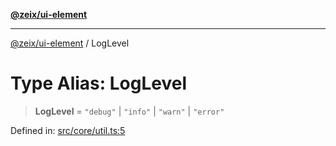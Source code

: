 [**@zeix/ui-element**](../README.md)

***

[@zeix/ui-element](../globals.md) / LogLevel

# Type Alias: LogLevel

> **LogLevel** = `"debug"` \| `"info"` \| `"warn"` \| `"error"`

Defined in: [src/core/util.ts:5](https://github.com/zeixcom/ui-element/blob/be16cef9b9f750168be795bfcb3a37afa34e2af7/src/core/util.ts#L5)
